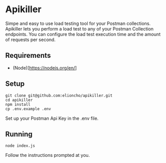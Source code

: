 # Apikiller
Simpe and easy to use load testing tool for your Postman collections. Apikiller lets you perform a load test to any of your Postman Collection endpoints. You can configure the load test execution time and the amount of requests per second.

## Requirements

- (Node)[https://nodejs.org/en/]

## Setup
```
git clone git@github.com:elioncho/apikiller.git
cd apikiller
npm install
cp .env.example .env
```

Set up your Postman Api Key in the .env file.

## Running

```
node index.js
```

Follow the instructions prompted at you.
